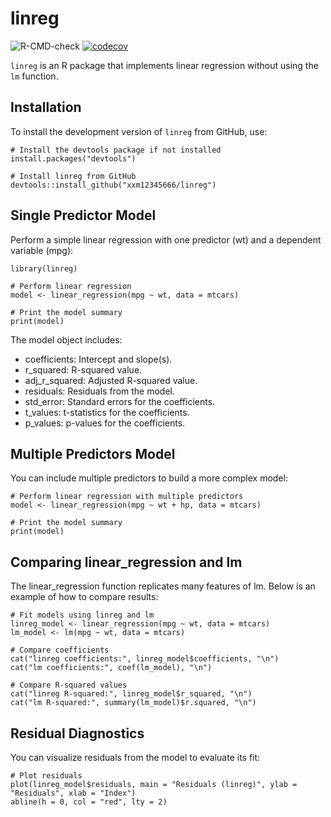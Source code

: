 

# linreg

![R-CMD-check](https://github.com/xxm12345666/linreg/actions/workflows/test-coverage.yml/badge.svg)
[![codecov](https://codecov.io/gh/xxm12345666/linreg/branch/main/graph/badge.svg)](https://codecov.io/gh/YourGitHubUsername/linreg)


`linreg` is an R package that implements linear regression without using the `lm` function.


## Installation

To install the development version of `linreg` from GitHub, use:

```{r}
# Install the devtools package if not installed
install.packages("devtools")

# Install linreg from GitHub
devtools::install_github("xxm12345666/linreg")
```
## Single Predictor Model

Perform a simple linear regression with one predictor (wt) and a dependent variable (mpg):

```{r}
library(linreg)

# Perform linear regression
model <- linear_regression(mpg ~ wt, data = mtcars)

# Print the model summary
print(model)
```
The model object includes:

- coefficients: Intercept and slope(s).
- r_squared: R-squared value.
- adj_r_squared: Adjusted R-squared value.
- residuals: Residuals from the model.
- std_error: Standard errors for the coefficients.
- t_values: t-statistics for the coefficients.
- p_values: p-values for the coefficients.

## Multiple Predictors Model

You can include multiple predictors to build a more complex model:
```{r}
# Perform linear regression with multiple predictors
model <- linear_regression(mpg ~ wt + hp, data = mtcars)

# Print the model summary
print(model)
```

## Comparing linear_regression and lm
The linear_regression function replicates many features of lm. Below is an example of how to compare results:

```{r}
# Fit models using linreg and lm
linreg_model <- linear_regression(mpg ~ wt, data = mtcars)
lm_model <- lm(mpg ~ wt, data = mtcars)

# Compare coefficients
cat("linreg coefficients:", linreg_model$coefficients, "\n")
cat("lm coefficients:", coef(lm_model), "\n")

# Compare R-squared values
cat("linreg R-squared:", linreg_model$r_squared, "\n")
cat("lm R-squared:", summary(lm_model)$r.squared, "\n")
```

## Residual Diagnostics

You can visualize residuals from the model to evaluate its fit:

```{r}
# Plot residuals
plot(linreg_model$residuals, main = "Residuals (linreg)", ylab = "Residuals", xlab = "Index")
abline(h = 0, col = "red", lty = 2)
```


